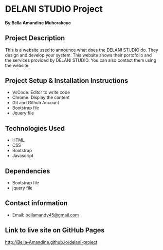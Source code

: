 # DELANI STUDIO Project
#### By **Bella Amandine Muhorakeye**
## Project Description
This is a website used to announce what does the DELANI STUDIO do. They design and develop your system.
This website shows their portofolio and the services provided by DELANI STUDIO. You can also contact them using the website.
## Project Setup & Installation Instructions
* VsCode: Editor to write code
* Chrome: Display the content
* Git and Github Account
* Bootstrap file
* Jquery file
## Technologies Used
* HTML
* CSS
* Bootstrap
* Javascript
## Dependencies
* Bootstrap file
* jquery file
## Contact information
* Email: bellamandy45@gmail.com
## Link to live site on GitHub Pages
http://Bella-Amandine.github.io/delani-project